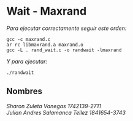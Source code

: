 # Wait - Maxrand #
_Para ejecutar correctamente seguir este orden:_
```
gcc -c maxrand.c
ar rc libmaxrand.a maxrand.o 
gcc -L . rand_wait.c -o randwait -lmaxrand
```

_Y para ejecutar:_ 
```
./randwait 
```

## Nombres ##
_Sharon Zuleta Vanegas 1742139-2711_ <br/>
_Julian Andres Salamanca Tellez 1841654-3743_ <br/>
